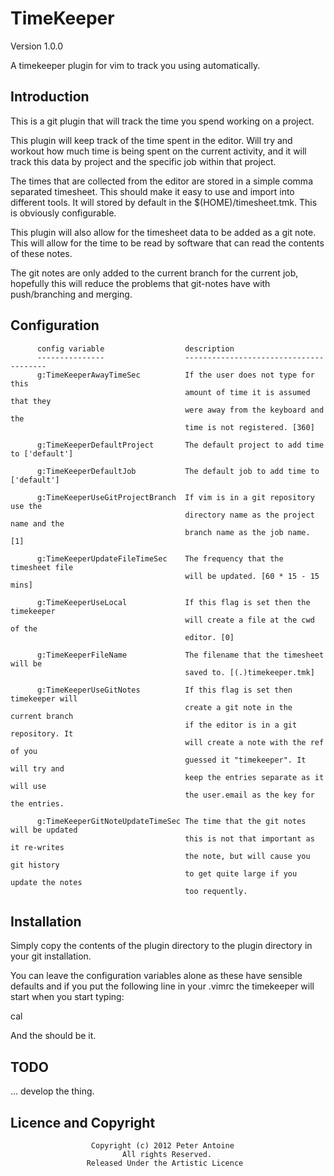 TimeKeeper
==========

Version 1.0.0

A timekeeper plugin for vim to track you using automatically.

Introduction
------------

This is a git plugin that will track the time you spend working on a project.

This plugin will keep track of the time spent in the editor. Will
try and workout how much time is being spent on the current activity,
and it will track this data by project and the specific job within that project.

The times that are collected from the editor are stored in a simple comma separated timesheet.
This should make it easy to use and import into different tools. It will stored
by default in the $(HOME)/timesheet.tmk. This is obviously configurable.

This plugin will also allow for the timesheet data to be added as a
git note. This will allow for the time to be read by software that
can read the contents of these notes.

The git notes are only added to the current branch for the current 
job, hopefully this will reduce the problems that git-notes have with
push/branching and merging.

Configuration
-------------

          config variable                  description
          ---------------                  ---------------------------------------
          g:TimeKeeperAwayTimeSec	       If the user does not type for this 
                                           amount of time it is assumed that they
                                           were away from the keyboard and the 
                                           time is not registered. [360]

          g:TimeKeeperDefaultProject       The default project to add time to ['default']

          g:TimeKeeperDefaultJob           The default job to add time to ['default']

          g:TimeKeeperUseGitProjectBranch  If vim is in a git repository use the 
                                           directory name as the project name and the
                                           branch name as the job name. [1]

          g:TimeKeeperUpdateFileTimeSec    The frequency that the timesheet file
                                           will be updated. [60 * 15 - 15 mins]

          g:TimeKeeperUseLocal             If this flag is set then the timekeeper
                                           will create a file at the cwd of the
                                           editor. [0]

          g:TimeKeeperFileName             The filename that the timesheet will be
                                           saved to. [(.)timekeeper.tmk] 

          g:TimeKeeperUseGitNotes          If this flag is set then timekeeper will
                                           create a git note in the current branch
                                           if the editor is in a git repository. It
                                           will create a note with the ref of you
                                           guessed it "timekeeper". It will try and
                                           keep the entries separate as it will use
                                           the user.email as the key for the entries.

          g:TimeKeeperGitNoteUpdateTimeSec The time that the git notes will be updated
                                           this is not that important as it re-writes
                                           the note, but will cause you git history
                                           to get quite large if you update the notes
                                           too requently.

Installation
------------

Simply copy the contents of the plugin directory to the plugin directory in your git installation.

You can leave the configuration variables alone as these have sensible defaults and if you
put the following line in your .vimrc the timekeeper will start when you start typing:

  cal

And the should be it.

TODO
----

... develop the thing.

Licence and Copyright
---------------------
                      Copyright (c) 2012 Peter Antoine
                             All rights Reserved.
                     Released Under the Artistic Licence
